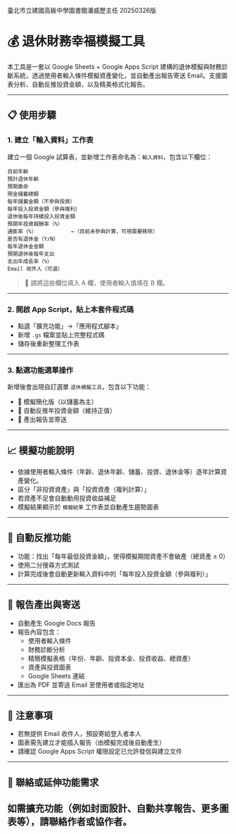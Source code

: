 臺北市立建國高級中學圖書館潘威歷主任 20250326版
# 💰 退休財務幸福模擬工具

本工具是一套以 Google Sheets + Google Apps Script 建構的退休模擬與財務診斷系統，透過使用者輸入條件模擬資產變化，並自動產出報告寄送 Email。支援圖表分析、自動反推投資金額，以及精美格式化報告。

---

## 📋 使用步驟

### 1. 建立「輸入資料」工作表

建立一個 Google 試算表，並新增工作表命名為：`輸入資料`，包含以下欄位：

```
目前年齡
預計退休年齡
預期壽命
現金儲蓄總額
每年儲蓄金額（不參與投資）
每年投入投資金額（參與複利）
退休後每年持續投入投資金額
預期年投資報酬率（%）
通膨率（%）           ←（目前未參與計算，可視需要移除）
是否有退休金（Y/N）
每年退休金金額
預期退休後每年支出
支出年成長率（%）
Email 收件人（可選）
```

> 📝 請將這些欄位填入 A 欄，使用者輸入值填在 B 欄。

---

### 2. 開啟 App Script，貼上本套件程式碼

- 點選「擴充功能」→「應用程式腳本」
- 新增 `.gs` 檔案並貼上完整程式碼
- 儲存後重新整理工作表

---

### 3. 點選功能選單操作

新增後會出現自訂選單 `退休模擬工具`，包含以下功能：

- 📘 模擬簡化版（以儲蓄為主）
- 🧮 自動反推年投資金額（維持正值）
- 📝 產出報告並寄送

---

## 📈 模擬功能說明

- 依據使用者輸入條件（年齡、退休年齡、儲蓄、投資、退休金等）逐年計算資產變化。
- 區分「非投資資產」與「投資資產（複利計算）」
- 若資產不足會自動動用投資收益補足
- 模擬結果顯示於 `模擬結果` 工作表並自動產生趨勢圖表

---

## 🔄 自動反推功能

- 功能：找出「每年最低投資金額」，使得模擬期間資產不會破產（總資產 ≥ 0）
- 使用二分搜尋方式測試
- 計算完成後會自動更新輸入資料中的「每年投入投資金額（參與複利）」

---

## 📝 報告產出與寄送

- 自動產生 Google Docs 報告
- 報告內容包含：
  - 使用者輸入條件
  - 財務診斷分析
  - 精簡模擬表格（年份、年齡、投資本金、投資收益、總資產）
  - 資產與投資圖表
  - Google Sheets 連結
- 匯出為 PDF 並寄送 Email 至使用者或指定地址

---

## 📌 注意事項

- 若無提供 Email 收件人，預設寄給登入者本人
- 圖表需先建立才能插入報告（由模擬完成後自動產生）
- 請確認 Google Apps Script 權限設定已允許發信與建立文件

---

## 📮 聯絡或延伸功能需求

如需擴充功能（例如封面設計、自動共享報告、更多圖表等），請聯絡作者或協作者。
---
